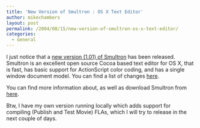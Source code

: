 ```yaml
---
title: 'New Version of Smultron : OS X Text Editor'
author: mikechambers
layout: post
permalink: /2004/08/15/new-version-of-smultron-os-x-text-editor/
categories:
  - General
---
```



I just notice that a [new version (1.01) of Smultron][1] has been released. Smultron is an excellent open source Cocoa based text editor for OS X, that is fast, has basic support for ActionScript color coding, and has a single window document model. You can find a list of changes [here][2].

You can find more information about, as well as download Smultron from [here][1].

Btw, I have my own version running locally which adds support for compiling (Publish and Test Movie) FLAs, which I will try to release in the next couple of days.

 [1]: http://smultron.sourceforge.net/
 [2]: http://smultron.sourceforge.net/history.html
